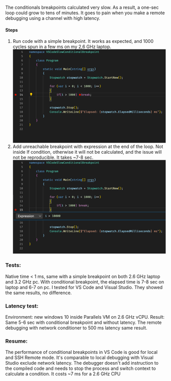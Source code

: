 The conditionals breakpoints calculated very slow. As a result, a one-sec loop could grow to tens of minutes. It goes to pain when you make a remote debugging using a channel with high latency.

#### Steps ####
1. Run code with a simple breakpoint. It works as expected, and 1000 cycles spun in a few ms on my 2,6 GHz laptop.
![](Simple.Breakpoint.png)
1. Add unreachable breakpoint with expression at the end of the loop. Not inside If condition, otherwise it will not be calculated, and the issue will not be reproducible. It takes ~7-8 sec.
![](Breakpoint.With.Expression.png)

### Tests: ###
Native time < 1 ms, same with a simple breakpoint on both 2.6 GHz laptop and 3.2 GHz pc.
With conditional breakpoint, the elapsed time is 7-8 sec on laptop and 6-7 on pc.
I tested for VS Code and Visual Studio. They showed the same results, no difference.

### Latency test: ###
Environment: new windows 10 inside Parallels VM on 2.6 GHz vCPU. 
Result: Same 5-6 sec with conditional breakpoint and without latency. 
The remote debugging with network conditioner to 500 ms latency same result.

### Resume: ###
The performance of conditional breakpoints in VS Code is good for local and SSH Remote mode. It's comparable to local debugging with Visual Studio exclude network latency. The debugger doesn't add instruction to the compiled code and needs to stop the process and switch context to calculate a condition. It costs ~7 ms for a 2.6 GHz CPU